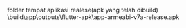 folder tempat aplikasi realese(apk yang telah dibuild)
\build\app\outputs\flutter-apk\app-armeabi-v7a-release.apk
